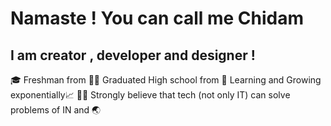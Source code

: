 # Namaste ! You can call me Chidam 
## I am creator , developer and designer !
🎓 Freshman from <SastraUniversity>
👨‍🎓 Graduated High school from <KendriyaVidyalaya>
🌱 Learning and Growing exponentially📈
👩‍💻 Strongly believe that tech (not only IT) can solve problems of IN and 🌏
 
